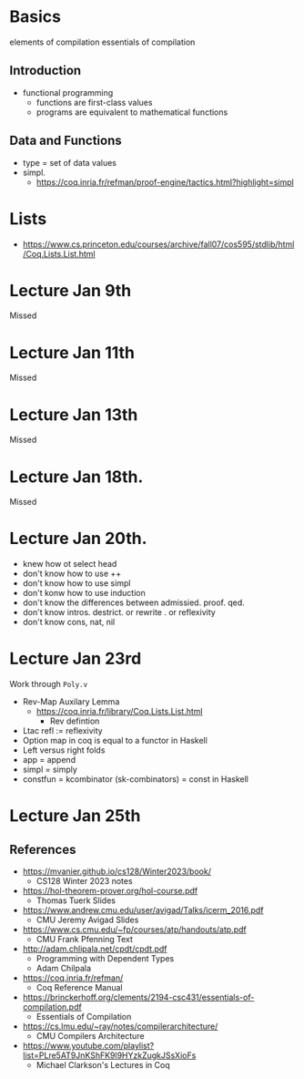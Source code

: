# Basics

elements of compilation 
essentials of compilation

## Introduction 
- functional programming
	- functions are first-class values
	- programs are equivalent to mathematical functions 

## Data and Functions
- type = set of data values 
- simpl. 
	- https://coq.inria.fr/refman/proof-engine/tactics.html?highlight=simpl

# Lists
- https://www.cs.princeton.edu/courses/archive/fall07/cos595/stdlib/html/Coq.Lists.List.html 

# Lecture Jan 9th 

Missed 

# Lecture Jan 11th 

Missed

# Lecture Jan 13th 

Missed

# Lecture Jan 18th.

Missed

# Lecture Jan 20th.

- knew how ot select head
- don't know how to use ++
- don't know how to use simpl
- don't konw how to use induction 
- don't know the differences between admissied. proof. qed. 
- don't know intros. destrict. or rewrite . or reflexivity 
- don't know cons, nat, nil

# Lecture Jan 23rd

Work through `Poly.v`

- Rev-Map Auxilary Lemma
	- https://coq.inria.fr/library/Coq.Lists.List.html 
		- Rev defintion 
- Ltac refl := reflexivity 
- Option map in coq is equal to a functor in Haskell 
- Left versus right folds 
- app = append 
- simpl = simply 
- constfun = kcombinator (sk-combinators) = const in Haskell 

# Lecture Jan 25th 

## References
- https://mvanier.github.io/cs128/Winter2023/book/
	- CS128 Winter 2023 notes 
- https://hol-theorem-prover.org/hol-course.pdf 
	- Thomas Tuerk Slides
- https://www.andrew.cmu.edu/user/avigad/Talks/icerm_2016.pdf 
	- CMU Jeremy Avigad Slides 
- https://www.cs.cmu.edu/~fp/courses/atp/handouts/atp.pdf 
	- CMU Frank Pfenning Text 
- http://adam.chlipala.net/cpdt/cpdt.pdf 
	- Programming with Dependent Types 
	- Adam Chilpala
- https://coq.inria.fr/refman/
	- Coq Reference Manual
- https://brinckerhoff.org/clements/2194-csc431/essentials-of-compilation.pdf 
	- Essentials of Compilation 
- https://cs.lmu.edu/~ray/notes/compilerarchitecture/
	- CMU Compilers Architecture
- https://www.youtube.com/playlist?list=PLre5AT9JnKShFK9l9HYzkZugkJSsXioFs
	- Michael Clarkson's Lectures in Coq
